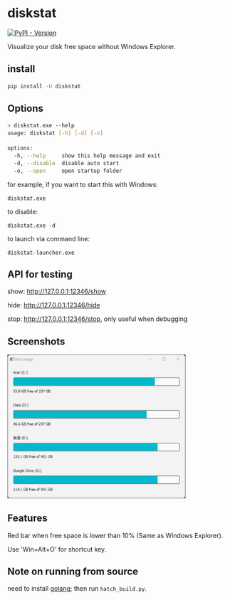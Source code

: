 # diskstat

<a href="https://pypi.org/project/diskstat/">
    <img alt="PyPI - Version" src="https://img.shields.io/pypi/v/diskstat">
</a>

Visualize your disk free space without Windows Explorer.

## install
```bash
pip install -U diskstat
```

## Options
```bash
> diskstat.exe --help
usage: diskstat [-h] [-d] [-o]

options:
  -h, --help     show this help message and exit
  -d, --disable  disable auto start
  -o, --open     open startup folder
```

for example, if you want to start this with Windows:
```pwsh
diskstat.exe
```

to disable:
```pwsh
diskstat.exe -d
```

to launch via command line:
```pwsh
diskstat-launcher.exe
```

## API for testing

show: <http://127.0.0.1:12346/show>

hide: <http://127.0.0.1:12346/hide>

stop: <http://127.0.0.1:12346/stop>, only useful when debugging

## Screenshots
<img src="https://raw.githubusercontent.com/soda92/diskstat/refs/heads/main/image.png" alt="demo" style="width:400px;"/>

## Features

Red bar when free space is lower than 10% (Same as Windows Explorer).

Use 'Win+Alt+O' for shortcut key.


## Note on running from source

need to install [golang](https://go.dev/); then run `hatch_build.py`.
